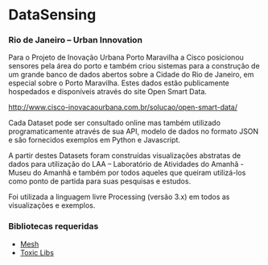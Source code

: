 # DataSensing
###  Rio de Janeiro – Urban Innovation

Para o Projeto de Inovação Urbana Porto Maravilha a Cisco posicionou sensores pela área do porto e também criou sistemas para a construção de um grande banco de dados abertos sobre a Cidade do Rio de Janeiro, em especial sobre o Porto Maravilha. Estes dados estão publicamente hospedados e disponíveis através do site Open Smart Data.

<http://www.cisco-inovacaourbana.com.br/solucao/open-smart-data/>

Cada Dataset pode ser consultado online mas também utilizado programaticamente através de sua API, modelo de dados no formato JSON e são fornecidos exemplos em Python e Javascript.

A partir destes Datasets foram construídas visualizações abstratas de dados para utilização do LAA – Laboratório de Atividades do Amanhã - Museu do Amanhã e também por todos aqueles que queiram utilizá-los como ponto de partida para suas pesquisas e estudos.

Foi utilizada a linguagem livre Processing (versão 3.x) em todos as visualizações e exemplos.


### Bibliotecas requeridas

- [Mesh](http://leebyron.com/mesh/)
- [Toxic Libs](http://toxiclibs.org/downloads/)
